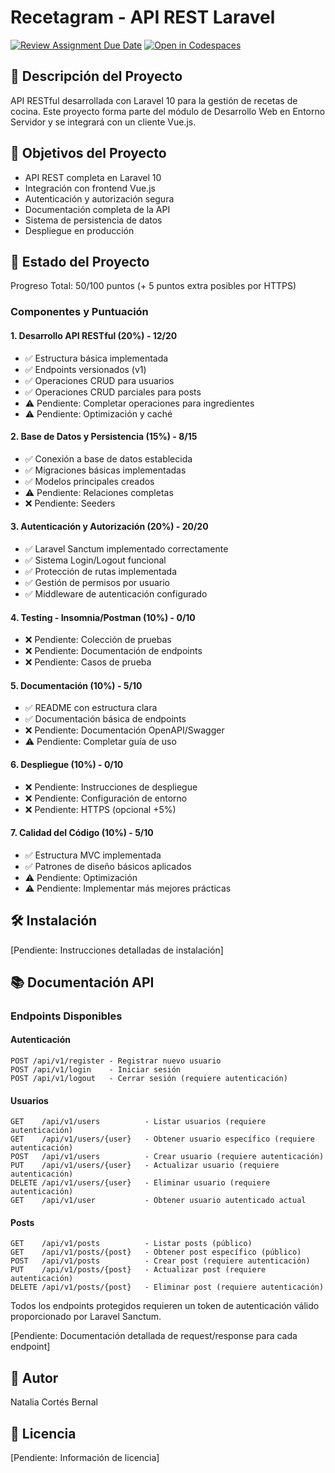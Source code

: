 # Recetagram - API REST Laravel

[![Review Assignment Due Date](https://classroom.github.com/assets/deadline-readme-button-22041afd0340ce965d47ae6ef1cefeee28c7c493a6346c4f15d667ab976d596c.svg)](https://classroom.github.com/a/gIAr2Q8U)
[![Open in Codespaces](https://classroom.github.com/assets/launch-codespace-2972f46106e565e64193e422d61a12cf1da4916b45550586e14ef0a7c637dd04.svg)](https://classroom.github.com/open-in-codespaces?assignment_repo_id=18415176)

## 📝 Descripción del Proyecto
API RESTful desarrollada con Laravel 10 para la gestión de recetas de cocina. Este proyecto forma parte del módulo de Desarrollo Web en Entorno Servidor y se integrará con un cliente Vue.js.

## 🎯 Objetivos del Proyecto
- API REST completa en Laravel 10
- Integración con frontend Vue.js
- Autenticación y autorización segura
- Documentación completa de la API
- Sistema de persistencia de datos
- Despliegue en producción

## 🚀 Estado del Proyecto
Progreso Total: 50/100 puntos (+ 5 puntos extra posibles por HTTPS)

### Componentes y Puntuación

#### 1. Desarrollo API RESTful (20%) - 12/20
- ✅ Estructura básica implementada
- ✅ Endpoints versionados (v1)
- ✅ Operaciones CRUD para usuarios
- ✅ Operaciones CRUD parciales para posts
- ⚠️ Pendiente: Completar operaciones para ingredientes
- ⚠️ Pendiente: Optimización y caché

#### 2. Base de Datos y Persistencia (15%) - 8/15
- ✅ Conexión a base de datos establecida
- ✅ Migraciones básicas implementadas
- ✅ Modelos principales creados
- ⚠️ Pendiente: Relaciones completas
- ❌ Pendiente: Seeders

#### 3. Autenticación y Autorización (20%) - 20/20
- ✅ Laravel Sanctum implementado correctamente
- ✅ Sistema Login/Logout funcional
- ✅ Protección de rutas implementada
- ✅ Gestión de permisos por usuario
- ✅ Middleware de autenticación configurado

#### 4. Testing - Insomnia/Postman (10%) - 0/10
- ❌ Pendiente: Colección de pruebas
- ❌ Pendiente: Documentación de endpoints
- ❌ Pendiente: Casos de prueba

#### 5. Documentación (10%) - 5/10
- ✅ README con estructura clara
- ✅ Documentación básica de endpoints
- ❌ Pendiente: Documentación OpenAPI/Swagger
- ⚠️ Pendiente: Completar guía de uso

#### 6. Despliegue (10%) - 0/10
- ❌ Pendiente: Instrucciones de despliegue
- ❌ Pendiente: Configuración de entorno
- ❌ Pendiente: HTTPS (opcional +5%)

#### 7. Calidad del Código (10%) - 5/10
- ✅ Estructura MVC implementada
- ✅ Patrones de diseño básicos aplicados
- ⚠️ Pendiente: Optimización
- ⚠️ Pendiente: Implementar más mejores prácticas

## 🛠️ Instalación

[Pendiente: Instrucciones detalladas de instalación]

## 📚 Documentación API

### Endpoints Disponibles

#### Autenticación
```
POST /api/v1/register - Registrar nuevo usuario
POST /api/v1/login    - Iniciar sesión
POST /api/v1/logout   - Cerrar sesión (requiere autenticación)
```

#### Usuarios
```
GET    /api/v1/users          - Listar usuarios (requiere autenticación)
GET    /api/v1/users/{user}   - Obtener usuario específico (requiere autenticación)
POST   /api/v1/users          - Crear usuario (requiere autenticación)
PUT    /api/v1/users/{user}   - Actualizar usuario (requiere autenticación)
DELETE /api/v1/users/{user}   - Eliminar usuario (requiere autenticación)
GET    /api/v1/user           - Obtener usuario autenticado actual
```

#### Posts
```
GET    /api/v1/posts          - Listar posts (público)
GET    /api/v1/posts/{post}   - Obtener post específico (público)
POST   /api/v1/posts          - Crear post (requiere autenticación)
PUT    /api/v1/posts/{post}   - Actualizar post (requiere autenticación)
DELETE /api/v1/posts/{post}   - Eliminar post (requiere autenticación)
```

Todos los endpoints protegidos requieren un token de autenticación válido proporcionado por Laravel Sanctum.

[Pendiente: Documentación detallada de request/response para cada endpoint]

## 👥 Autor
Natalia Cortés Bernal

## 📄 Licencia
[Pendiente: Información de licencia]
